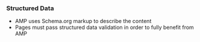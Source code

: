 <!-- .slide: class="has-overlay" data-background="resources/structured-data-bg.png" -->

### Structured Data

* AMP uses Schema.org markup to describe the content <!-- .element: class="fragment" -->
* Pages must pass structured data validation in order to fully benefit from AMP <!-- .element: class="fragment" -->
